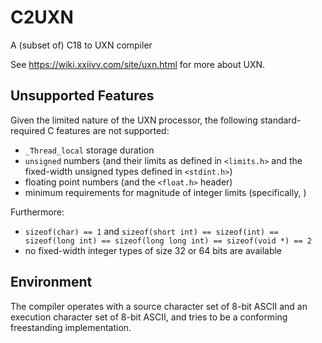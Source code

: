 # C2UXN

A (subset of) C18 to UXN compiler

See <https://wiki.xxiivv.com/site/uxn.html> for more about UXN.

## Unsupported Features

Given the limited nature of the UXN processor, the following standard-required C features are not supported:

- `_Thread_local` storage duration
- `unsigned` numbers (and their limits as defined in `<limits.h>` and the fixed-width unsigned types defined in `<stdint.h>`)
- floating point numbers (and the `<float.h>` header)
- minimum requirements for magnitude of integer limits (specifically, )

Furthermore:

- `sizeof(char) == 1` and `sizeof(short int) == sizeof(int) == sizeof(long int) == sizeof(long long int) == sizeof(void *) == 2`
- no fixed-width integer types of size 32 or 64 bits are available

## Environment

The compiler operates with a source character set of 8-bit ASCII and an execution character set of 8-bit ASCII, and tries to be a conforming freestanding implementation.
